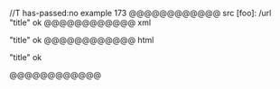 //T has-passed:no
example 173
@@@@@@@@@@@@ src
[foo]: /url
"title" ok
@@@@@@@@@@@@ xml
<?xml version="1.0" encoding="UTF-8"?>
<!DOCTYPE document SYSTEM "CommonMark.dtd">
<document xmlns="http://commonmark.org/xml/1.0">
  <paragraph>
    <text>&quot;title&quot; ok</text>
  </paragraph>
</document>
@@@@@@@@@@@@ html
<p>&quot;title&quot; ok</p>
@@@@@@@@@@@@
